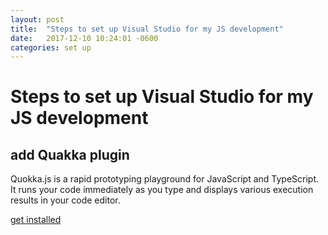 ```yaml
---
layout: post
title:  "Steps to set up Visual Studio for my JS development"
date:   2017-12-10 10:24:01 -0600
categories: set up
---
```


# Steps to set up Visual Studio for my JS development

## add Quakka plugin
Quokka.js is a rapid prototyping playground for JavaScript and TypeScript. It runs your code immediately as you type and displays various execution results in your code editor.

[get installed](https://quokkajs.com/docs/#getting-started)
